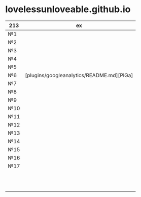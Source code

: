 # lovelessunloveable.github.io
| 213 | ex |
| ------ | ------ |
| №1 |  |
| №2 |  |
| №3 | |
| №4 |  |
| №5 |  |
| №6 | [plugins/googleanalytics/README.md][PlGa] |
| №7 |
| №8 |
| №9 |
| №10 |
| №11 |
| №12 |
| №13 |
| №14 |
| №15 |
| №16 |
| №17 |
|  |
|  |
|  |
|  |
|  |
|  |
|  |
|  |
|  |
|  |
|  |
